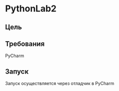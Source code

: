 # PythonLab2

## Цель


## Требования
PyCharm

## Запуск
Запуск осуществляется через отладчик в PyCharm
